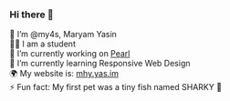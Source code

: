 ### Hi there 👋 </br>

<!--
**my4s/my4s** is a ✨ _special_ ✨ repository because its `README.md` (this file) appears on your GitHub profile.

Here are some ideas to get you started:

- 🔭 I’m currently working on <a href="https://github.com/my4s/Pearl/edit/main/README.md">Pearl</a>
- 🌱 I’m currently learning Responsive Web Design
- 👯 I’m looking to collaborate on ...
- 🤔 I’m looking for help with ..
- 📫 How to reach me: https://mhy.yas.im/
- ⚡ Fun fact: My first pet was a tiny fish named SHARKY 🦈
-->

🍜 I’m @my4s, Maryam Yasin </br>
✍🏻 I am a student </br>
🔭 I’m currently working on <a href="https://github.com/my4s/Pearl/edit/main/README.md">Pearl</a> </br>
🌱 I’m currently learning Responsive Web Design </br>
🌍 My website is: <a href="https://github.com/my4s/Pearl/edit/main/README.md">mhy.yas.im</a> </br>
⚡ Fun fact: My first pet was a tiny fish named SHARKY 🦈 </br>

